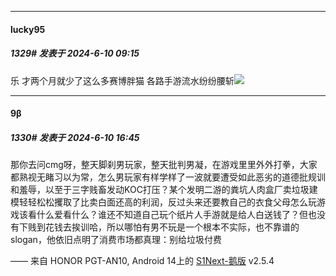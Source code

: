 ﻿
*****

####  lucky95  
##### 1329#       发表于 2024-6-10 09:15

乐
才两个月就少了这么多赛博胖猫
各路手游流水纷纷腰斩<img src="https://static.saraba1st.com/image/smiley/face2017/037.png" referrerpolicy="no-referrer">


*****

####  9β  
##### 1330#       发表于 2024-6-10 16:45

那你去问cmg呀，整天脚刹男玩家，整天批判男凝，在游戏里里外外打拳，大家都熟视无睹习以为常，怎么男玩家有样学样了一波就要遭受如此恶劣的道德批规训和羞辱，以至于三字贱畜发动KOC打压？某个发明二游的粪坑人肉盒厂卖垃圾建模轻轻松松攫取了比卖白面还高的利润，反过头来还要教自己的衣食父母怎么玩游戏该看什么爱看什么？谁还不知道自己玩个纸片人手游就是给人白送钱了？但也没有下贱到花钱去挨训哈，所以哪怕有男不玩是一个根本不实际，也不靠谱的slogan，他依旧点明了消费市场都真理：别给垃圾付费

—— 来自 HONOR PGT-AN10, Android 14上的 [S1Next-鹅版](https://github.com/ykrank/S1-Next/releases) v2.5.4

